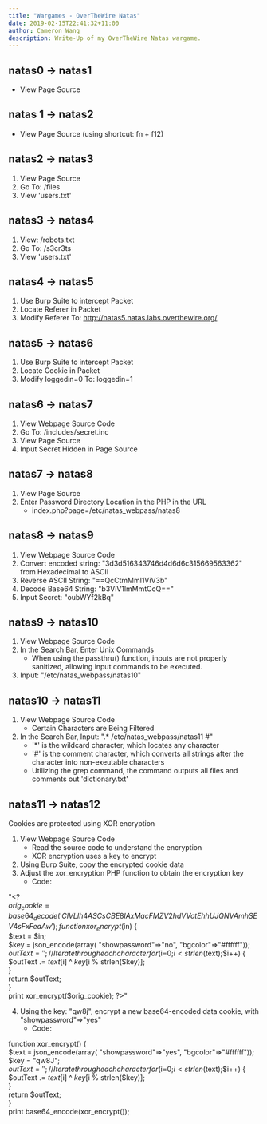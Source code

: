 ```yaml
---
title: "Wargames - OverTheWire Natas"
date: 2019-02-15T22:41:32+11:00
author: Cameron Wang
description: Write-Up of my OverTheWire Natas wargame.
---
```

## natas0 -> natas1
- View Page Source

## natas 1 -> natas2
- View Page Source (using shortcut: fn + f12)

## natas2 -> natas3
1. View Page Source
2. Go To: /files
3. View 'users.txt'

## natas3 -> natas4
1. View: /robots.txt
2. Go To: /s3cr3ts
3. View 'users.txt'

## natas4 -> natas5
1. Use Burp Suite to intercept Packet
2. Locate Referer in Packet
3. Modify Referer To: http://natas5.natas.labs.overthewire.org/

## natas5 -> natas6
1. Use Burp Suite to intercept Packet
2. Locate Cookie in Packet
3. Modify loggedin=0 To: loggedin=1

## natas6 -> natas7
1. View Webpage Source Code
2. Go To: /includes/secret.inc
3. View Page Source
4. Input Secret Hidden in Page Source

## natas7 -> natas8
1. View Page Source
2. Enter Password Directory Location in the PHP in the URL
	- index.php?page=/etc/natas_webpass/natas8

## natas8 -> natas9
1. View Webpage Source Code
2. Convert encoded string: "3d3d516343746d4d6d6c315669563362" from Hexadecimal to ASCII
3. Reverse ASCII String: "==QcCtmMml1ViV3b"
4. Decode Base64 String: "b3ViV1lmMmtCcQ=="
5. Input Secret: "oubWYf2kBq"

## natas9 -> natas10
1. View Webpage Source Code
2. In the Search Bar, Enter Unix Commands
	- When using the passthru() function, inputs are not properly sanitized, allowing input commands to be executed.
3. Input: "/etc/natas_webpass/natas10"

## natas10 -> natas11
1. View Webpage Source Code
	- Certain Characters are Being Filtered
2. In the Search Bar, Input: ".* /etc/natas_webpass/natas11 #"
	- '\*' is the wildcard character, which locates any character
	- '#' is the comment character, which converts all strings after the character into non-exeutable characters
	- Utilizing the grep command, the command outputs all files and comments out 'dictionary.txt'

## natas11 -> natas12
Cookies are protected using XOR encryption
1. View Webpage Source Code
	- Read the source code to understand the encryption
	- XOR encryption uses a key to encrypt
2. Using Burp Suite, copy the encrypted cookie data
3. Adjust the xor_encryption PHP function to obtain the encryption key
	- Code:
	
"\<?  
$orig_cookie = base64_decode('ClVLIh4ASCsCBE8lAxMacFMZV2hdVVotEhhUJQNVAmhSEV4sFxFeaAw');  
function xor_encrypt($in) {  
  $text = $in;  
  $key = json_encode(array( "showpassword"=>"no", "bgcolor"=>"#ffffff"));  
  $outText = '';  
  // Iterate through each character  
  for($i=0;$i<strlen($text);$i++) {  
  $outText .= $text[$i] ^ $key[$i % strlen($key)];  
  }  
  return $outText;  
}  
print xor_encrypt($orig_cookie);
?\>"

4. Using the key: "qw8j", encrypt a new base64-encoded data cookie, with "showpassword"=>"yes"
	- Code:

function xor_encrypt() {  
  $text = json_encode(array( "showpassword"=>"yes", "bgcolor"=>"#ffffff"));  
  $key = "qw8J";    
  $outText = '';  
  // Iterate through each character  
  for($i=0;$i<strlen($text);$i++) {  
  $outText .= $text[$i] ^ $key[$i % strlen($key)];  
  }  
  return $outText;  
}  
print base64_encode(xor_encrypt());

